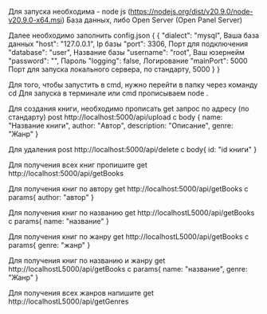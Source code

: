 Для запуска необходима - node js (https://nodejs.org/dist/v20.9.0/node-v20.9.0-x64.msi)
База данных, либо Open Server (Open Panel Server)

Далее необходимо заполнить config.json
{
    {
    "dialect": "mysql", Ваша база данных
    "host": "127.0.0.1", Ip базы
    "port": 3306, Порт для подключения
    "database": "user", Название базы
    "username": "root", Ваш юзернейм
    "password": "", Пароль
    "logging": false, Логирование
    "mainPort": 5000 Порт для запуска локального сервера, по стандарту, 5000
}
}


Для того, чтобы запустить в cmd, нужно перейти в папку через команду cd
Для запуска в терминале или cmd прописываем node . 

Для создания книги, необходимо прописать get запрос по адресу (по стандарту) post http://localhost:5000/api/upload с body {
    name: "Название книги",
    author: "Автор",
    description: "Описание",
    genre: "Жанр"
}

Для удаления post http://localhost:5000/api/delete с body{
    id: "id книги"
}


Для получения всех книг пропишите get http://localhost:5000/api/getBooks 


Для получения книг по автору get http://localhost:5000/api/getBooks c params{
    author: "автор"
}


Для получения книг по названию get http://localhostL5000/api/getBooks с params{
    name: "название"
}


Для получения книг по жанру get http://localhostL5000/api/getBooks с params{
    genre: "жанр"
}


Для получения книг по названию и жанру get http://localhostL5000/api/getBooks с params{
    name: "название",
    genre: "Жанр"
}


Для получения всех жанров напишите get http://localhostL5000/api/getGenres